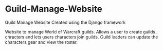 # Guild-Manage-Website
Guild Manage Website
Created using the Django framework


Website to manage World of Warcraft guilds.
Allows a user to create guilds , chracters and lets users characters join guilds.
Guild leaders can update the characters gear and view the roster.
